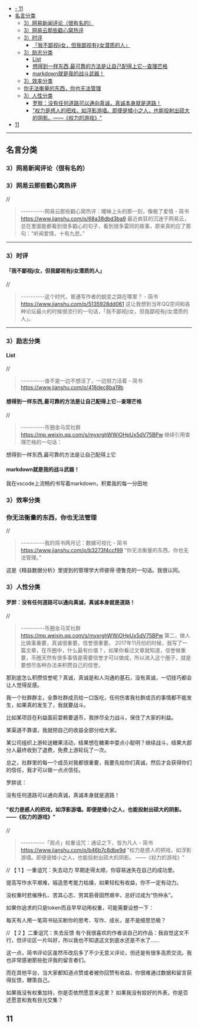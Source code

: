 - [- 11](#11)
- [名言分类](#%E5%90%8D%E8%A8%80%E5%88%86%E7%B1%BB)
  - [3）网易新闻评论（很有名的）](#3%E7%BD%91%E6%98%93%E6%96%B0%E9%97%BB%E8%AF%84%E8%AE%BA%E5%BE%88%E6%9C%89%E5%90%8D%E7%9A%84)
  - [3）网易云那些戳心窝热评](#3%E7%BD%91%E6%98%93%E4%BA%91%E9%82%A3%E4%BA%9B%E6%88%B3%E5%BF%83%E7%AA%9D%E7%83%AD%E8%AF%84)
  - [3）时评](#3%E6%97%B6%E8%AF%84)
    - [「我不鄙视ji女，但我鄙视有ji女潜质的人」](#%E6%88%91%E4%B8%8D%E9%84%99%E8%A7%86ji%E5%A5%B3%E4%BD%86%E6%88%91%E9%84%99%E8%A7%86%E6%9C%89ji%E5%A5%B3%E6%BD%9C%E8%B4%A8%E7%9A%84%E4%BA%BA)
  - [3）励志分类](#3%E5%8A%B1%E5%BF%97%E5%88%86%E7%B1%BB)
    - [List](#list)
    - [想得到一样东西,最可靠的方法是让自己配得上它--查理芒格](#%E6%83%B3%E5%BE%97%E5%88%B0%E4%B8%80%E6%A0%B7%E4%B8%9C%E8%A5%BF%E6%9C%80%E5%8F%AF%E9%9D%A0%E7%9A%84%E6%96%B9%E6%B3%95%E6%98%AF%E8%AE%A9%E8%87%AA%E5%B7%B1%E9%85%8D%E5%BE%97%E4%B8%8A%E5%AE%83--%E6%9F%A5%E7%90%86%E8%8A%92%E6%A0%BC)
    - [markdown就是我的战斗武器！](#markdown%E5%B0%B1%E6%98%AF%E6%88%91%E7%9A%84%E6%88%98%E6%96%97%E6%AD%A6%E5%99%A8)
  - [3）效率分类](#3%E6%95%88%E7%8E%87%E5%88%86%E7%B1%BB)
  - [你无法衡量的东西，你也无法管理](#%E4%BD%A0%E6%97%A0%E6%B3%95%E8%A1%A1%E9%87%8F%E7%9A%84%E4%B8%9C%E8%A5%BF%E4%BD%A0%E4%B9%9F%E6%97%A0%E6%B3%95%E7%AE%A1%E7%90%86)
  - [3）人性分类](#3%E4%BA%BA%E6%80%A7%E5%88%86%E7%B1%BB)
    - [罗胖：没有任何道路可以通向真诚，真诚本身就是道路！](#%E7%BD%97%E8%83%96%E6%B2%A1%E6%9C%89%E4%BB%BB%E4%BD%95%E9%81%93%E8%B7%AF%E5%8F%AF%E4%BB%A5%E9%80%9A%E5%90%91%E7%9C%9F%E8%AF%9A%E7%9C%9F%E8%AF%9A%E6%9C%AC%E8%BA%AB%E5%B0%B1%E6%98%AF%E9%81%93%E8%B7%AF)
    - ["权力是惑人的把戏，如浮影游墙。即便是矮小之人，也能投射出硕大的阴影。——《权力的游戏》"](#%22%E6%9D%83%E5%8A%9B%E6%98%AF%E6%83%91%E4%BA%BA%E7%9A%84%E6%8A%8A%E6%88%8F%E5%A6%82%E6%B5%AE%E5%BD%B1%E6%B8%B8%E5%A2%99%E5%8D%B3%E4%BE%BF%E6%98%AF%E7%9F%AE%E5%B0%8F%E4%B9%8B%E4%BA%BA%E4%B9%9F%E8%83%BD%E6%8A%95%E5%B0%84%E5%87%BA%E7%A1%95%E5%A4%A7%E7%9A%84%E9%98%B4%E5%BD%B1%E6%9D%83%E5%8A%9B%E7%9A%84%E6%B8%B8%E6%88%8F%22)
- [11](#11)
-------------------------


## 名言分类

### 3）网易新闻评论（很有名的）

### 3）网易云那些戳心窝热评
//
> ----------网易云那些戳心窝热评：暧昧上头的那一刻，像极了爱情 - 简书
> https://www.jianshu.com/p/68a38dbd3ba9
最近疯狂的沉迷于网易云，总在里面能都看到很多戳心的句子，看到很多雷同的故事，原来真的应了那句：“听闻爱情，十有九悲。”


-------------------------------

### 3）时评

#### 「我不鄙视ji女，但我鄙视有ji女潜质的人」
//
> ----------这个时代，普通写作者的蜕变之路在哪里？ - 简书
> https://www.jianshu.com/p/5135928dd061
这让我想到当年QQ空间和各种论坛最火的时候很流行的一句话，「我不鄙视ji女，但我鄙视有ji女潜质的人」。


-------------------------------


### 3）励志分类

#### List
//
> ----------谁不是一边不想活了，一边努力活着 - 简书
> https://www.jianshu.com/p/418dec8ba19b




#### 想得到一样东西,最可靠的方法是让自己配得上它--查理芒格
//
> ----------币圈金马奖社群
> https://mp.weixin.qq.com/s/myxrghWWiOHpUx5dV75BPw
继续引用查理芒格的一句话：

想得到一样东西,最可靠的方法是让自己配得上它



#### markdown就是我的战斗武器！
我在vscode上流畅的书写着markdown，积累我的每一分田地

### 3）效率分类

### 你无法衡量的东西，你也无法管理
//
> ----------我的简书两月记：数据可视化 - 简书
> https://www.jianshu.com/p/b3273f4ccf99
“你无法衡量的东西，你也无法管理。”

这是《精益数据分析》里提到的管理学大师彼得·德鲁克的一句话。我很认同。



### 3）人性分类

#### 罗胖：没有任何道路可以通向真诚，真诚本身就是道路！
//
> ----------币圈金马奖社群
> https://mp.weixin.qq.com/s/myxrghWWiOHpUx5dV75BPw
第二，做人比做事重要，真诚很重要，信誉很重要。
2017年11月份的时候，我写了一篇文章，在币圈中，什么最有价值？，如果你看过文章就知道，信誉做重要，币圈天然有很多事情是需要信誉才可以做成，所以进入这个圈子，就是要想尽各种办法来积攒自己的信誉。

那到底怎么积攒信誉呢？真诚，真诚是和人沟通的基石，没有真诚，一切技巧都会让人觉得反感。

我一个社群群主，全靠社群成员给一口饭吃，任何伤害我社群成员的事情都不能发生，如果真的发生了，我就要战斗。

比如某项目在利益面前耍赖要退币，我拼尽全力战斗，保住了大家的利益。

某渠道不靠谱，我就把自己的收益全部分给大家。

某公司组织上游轮送糖果活动，结果想在糖果中耍点小聪明？继续战斗，结果大部分人最终收到了退费，免费上游轮玩了一次。

总之，社群里的每一个成员对我都很重要，我要先给你们真诚，然后才会获得你们的信任，我才可以做一点点信任。

罗胖说：

没有任何道路可以通向真诚，真诚本身就是道路！



#### "权力是惑人的把戏，如浮影游墙。即便是矮小之人，也能投射出硕大的阴影。——《权力的游戏》"
//
> ----------「观点」权重诅咒：通证之下，皆为凡人 - 简书
> https://www.jianshu.com/p/b46b7c8dbe9d
"权力是惑人的把戏，如浮影游墙。即便是矮小之人，也能投射出硕大的阴影。
——《权力的游戏》"

//
【 1 】一重诅咒：失去动力
早期走得太顺，你容易迷失在自己的成功里。

提高写作水平艰难，锻造思考能力枯燥，如果轻松有收益，你不一定有动力。

没权重时悲催挣扎、苦其心志、劳其筋骨固然艰辛，总好过成为“伤仲永”。

如果你追求的只是token而且早早动用权重，可能需要设想一下：

每天有人用一笔简书钻买断你的思考、写作、成长，是不是细思恐极？

//
【 2 】二重诅咒：失去反馈
有个我很喜欢的作者谈自己的作品：我自觉这文不行，但评论区一片叫好，所以我也不知道这文到底水还是不水了…...

这一点，简书评论区虽然币改后多了不少无意义评论，但还是有很多高质交流。我也非常感谢那些批评我的留言者们。

而在其他平台，当大家都知道点赞或者被你回赞有收益，你很难通过数据和留言获得反馈，鞭策自己。

如果我没有权重加持，你是否依然愿意来这里？
如果我没有姣好的外表，你是否还愿意和我有目光交集？





## 11